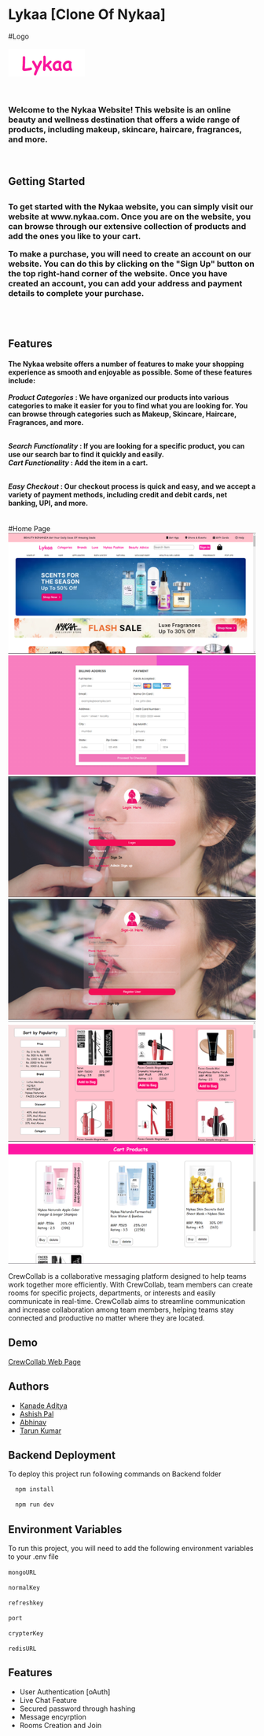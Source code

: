 
# Lykaa [Clone Of Nykaa]

#Logo 
<br><br>
<img src="./frontend/logo.png" alt="">

<br>
<h3>Welcome to the Nykaa Website! This website is an online beauty and wellness destination that offers a wide range of products, including makeup, skincare, haircare, fragrances, and more.</h3>
<br>

<h2>Getting Started<h2>
  <h3>
To get started with the Nykaa website, you can simply visit our website at www.nykaa.com. Once you are on the website, you can browse through our extensive collection of products and add the ones you like to your cart.

To make a purchase, you will need to create an account on our website. You can do this by clicking on the "Sign Up" button on the top right-hand corner of the website. Once you have created an account, you can add your address and payment details to complete your purchase. </h3>
  
  <br><br>
  
  
  <h2>Features</h2>
<h4>The Nykaa website offers a number of features to make your shopping experience as smooth and enjoyable as possible. Some of these features include:
<br><br>
<i>Product Categories </i> : We have organized our products into various categories to make it easier for you to find what you are looking for. You can browse through categories such as Makeup, Skincare, Haircare, Fragrances, and more. <br><br>

<i>Search Functionality</i> : If you are looking for a specific product, you can use our search bar to find it quickly and easily. <br>
<i>Cart Functionality </i> : Add the item in a cart. <br><br>

<i>Easy Checkout</i> : Our checkout process is quick and easy, and we accept a variety of payment methods, including credit and debit cards, net banking, UPI, and more. <br><br>


</h4>
  #Home Page
<img src="./frontend/home_page.png" alt="">
<img src="./frontend/payment_page.png" alt="">
<img src="./frontend/login_page.png" alt="">
<img src="./frontend/signup_page.png" alt="">
<img src="./frontend/product_page.png" alt="">
<img src="./frontend/cart_page.png" alt="">



CrewCollab is a collaborative messaging platform designed to help teams work together more efficiently. With CrewCollab, team members can create rooms for specific projects, departments, or interests and easily communicate in real-time. CrewCollab aims to streamline communication and increase collaboration among team members, helping teams stay connected and productive no matter where they are located.

## Demo

[CrewCollab Web Page](https://monumental-travesseiro-66a6ea.netlify.app/login.html)


## Authors

- [Kanade Aditya](https://www.github.com/octokatherine)
- [Ashish Pal](https://github.com/anonymous10062002)
- [Abhinav](https://github.com/Abhinav068)
- [Tarun Kumar](https://github.com/IAmtarunKumar)




## Backend Deployment

To deploy this project run following commands on Backend folder

```bash
  npm install
```

```bash
  npm run dev
```


## Environment Variables

To run this project, you will need to add the following environment variables to your .env file

`mongoURL`

`normalKey`

`refreshkey`

`port`

`crypterKey`

`redisURL`
## Features

- User Authentication [oAuth]
- Live Chat Feature
- Secured password through hashing
- Message encyrption 
- Rooms Creation and Join 




